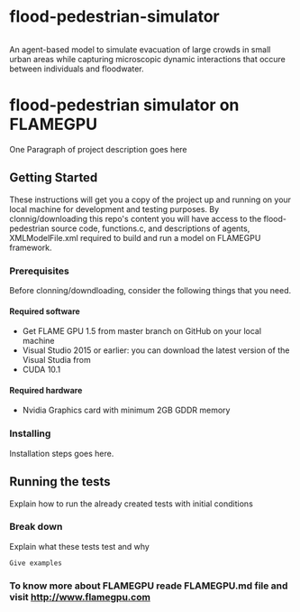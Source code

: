 # flood-pedestrian-simulator
```
```
An agent-based model to simulate evacuation of large crowds in small urban areas while capturing microscopic dynamic interactions that occure between individuals and floodwater. 


# flood-pedestrian simulator on FLAMEGPU

One Paragraph of project description goes here

## Getting Started

These instructions will get you a copy of the project up and running on your local machine for development and testing purposes. 
By clonnig/downloading this repo's content you will have access to the flood-pedestrian source code, functions.c, and descriptions of agents, XMLModelFile.xml required to build and run a model on FLAMEGPU framework.

### Prerequisites
Before clonning/downdloading, consider the following things that you need. 

#### Required software
+ Get FLAME GPU 1.5 from master branch on GitHub on your local machine
+ Visual Studio 2015 or earlier: you can download the latest version of the Visual Studia from 
+ CUDA 10.1

#### Required hardware
+ Nvidia Graphics card with minimum 2GB GDDR memory

### Installing
Installation steps goes here. 

## Running the tests

Explain how to run the already created tests with initial conditions 

### Break down

Explain what these tests test and why


```
Give examples
```

### To know more about FLAMEGPU reade FLAMEGPU.md file and visit http://www.flamegpu.com
